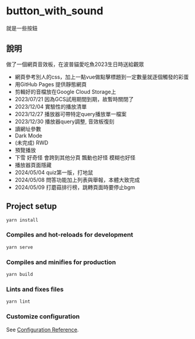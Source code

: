 # button_with_sound
就是一些按鈕

## 說明
做了一個網頁音效板，在波普貓愛吃魚2023生日時送給觀眾
- 網頁參考別人的css，加上一點vue做點擊標題到一定數量就逐個觸發的彩蛋
- 用GitHub Pages 提供靜態網頁
- 剪輯好的音檔放在Google Cloud Storage上
- 2023/07/21 因為GCS試用期間到期，故暫時關閉了
- 2023/12/04 實驗性的播放清單
- 2023/12/27 播放器可帶特定query播放單一檔案
- 2023/12/30 播放器query調整, 音效板復刻
- 讀網址參數
- Dark Mode
- (未完成) RWD
- 預覽播放
- 下雪 好奇怪 會跨到其他分頁 飄動也好怪 模糊也好怪
- 播放器頁面隱藏
- 2024/05/04 quiz第一版，打地鼠
- 2024/05/08 問答功能加上列表與舉報，本體大致完成
- 2024/05/09 打蘑菇排行榜，跳轉頁面時要停止bgm

## Project setup
```
yarn install
```

### Compiles and hot-reloads for development
```
yarn serve
```

### Compiles and minifies for production
```
yarn build
```

### Lints and fixes files
```
yarn lint
```

### Customize configuration
See [Configuration Reference](https://cli.vuejs.org/config/).

